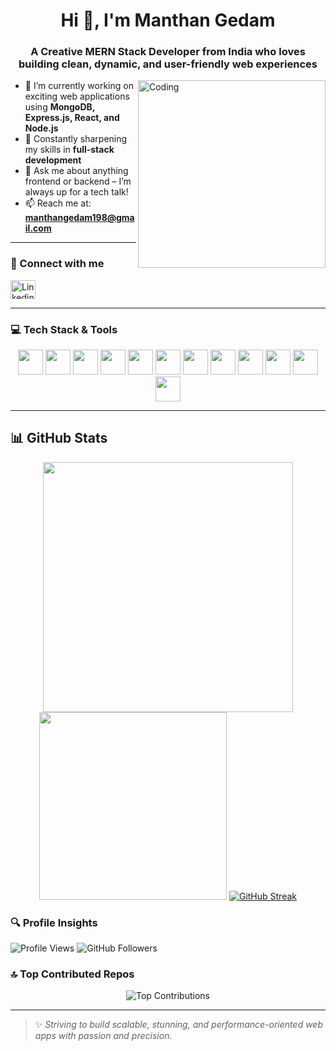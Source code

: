 <h1 align="center">Hi 👋, I'm Manthan Gedam</h1>
<h3 align="center"> A Creative MERN Stack Developer from India who loves building clean, dynamic, and user-friendly web experiences</h3>

<img align="right" alt="Coding" width="300" src="https://media.istockphoto.com/id/2190815012/vector/programmer-with-laptop-man-writes-code-for-program-and-application-freelancer-and-remote.jpg?s=612x612&w=0&k=20&c=fxsZ3w_sJLmZQ0oGxSTKkna6iZP8VIKYL_9-xBQnRwQ=" />

- 🔭 I’m currently working on exciting web applications using **MongoDB, Express.js, React, and Node.js**
- 🌱 Constantly sharpening my skills in **full-stack development**
- 💬 Ask me about anything frontend or backend – I’m always up for a tech talk!
- 📫 Reach me at: **manthangedam198@gmail.com**

---

### 📲 Connect with me

<p align="left">
  <a href="https://www.linkedin.com/in/manthan-gedam-a00939202/" target="_blank">
    <img align="center" src="https://raw.githubusercontent.com/rahuldkjain/github-profile-readme-generator/master/src/images/icons/Social/linked-in-alt.svg" alt="Linkedin" height="30" width="40" />
  </a>
</p>

---

### 💻 Tech Stack & Tools

<div align="center">
  <a href="https://reactjs.org/" target="_blank"><img src="https://skillicons.dev/icons?i=react" height="40" /></a>
  <a href="https://nodejs.org/" target="_blank"><img src="https://skillicons.dev/icons?i=nodejs" height="40" /></a>
  <a href="https://expressjs.com/" target="_blank"><img src="https://skillicons.dev/icons?i=express" height="40" /></a>
  <a href="https://www.mongodb.com/" target="_blank"><img src="https://skillicons.dev/icons?i=mongodb" height="40" /></a>
  <a href="https://www.javascript.com/" target="_blank"><img src="https://skillicons.dev/icons?i=javascript" height="40" /></a>
  <a href="https://www.w3schools.com/html/" target="_blank"><img src="https://skillicons.dev/icons?i=html" height="40" /></a>
  <a href="https://www.w3schools.com/css/" target="_blank"><img src="https://skillicons.dev/icons?i=css" height="40" /></a>
  <a href="https://getbootstrap.com/" target="_blank"><img src="https://skillicons.dev/icons?i=bootstrap" height="40" /></a>
  <a href="https://tailwindcss.com/" target="_blank"><img src="https://skillicons.dev/icons?i=tailwind" height="40" /></a>
  <a href="https://git-scm.com/" target="_blank"><img src="https://skillicons.dev/icons?i=git" height="40" /></a>
  <a href="https://github.com/" target="_blank"><img src="https://skillicons.dev/icons?i=github" height="40" /></a>
  <a href="https://cplusplus.com/" target="_blank"><img src="https://skillicons.dev/icons?i=cpp" height="40" /></a>
</div>

---

## 📊 GitHub Stats
<p align="center">
  <img src="https://github-readme-stats.vercel.app/api?username=manthan3678&show_icons=true&theme=radical" width="400" />
  <img src="https://github-readme-stats.vercel.app/api/top-langs/?username=manthan3678&layout=compact&theme=radical" width="300"/>
  <a href="https://git.io/streak-stats"><img src="https://streak-stats.demolab.com?user=manthan3678&theme=transparent&hide_border=true&card_width=500&card_height=200" alt="GitHub Streak" /></a>
</p>

### 🔍 Profile Insights

<p align="left">
  <img src="https://komarev.com/ghpvc/?username=manthan3678&label=Profile%20views&color=0e75b6&style=flat" alt="Profile Views"/>
  <img src="https://img.shields.io/github/followers/manthan3678?label=Followers&style=flat&color=0e75b6" alt="GitHub Followers"/>
</p>

### 🔝 Top Contributed Repos

<p align="center">
  <img src="https://github-contributor-stats.vercel.app/api?username=manthan3678&limit=5&theme=radical&combine_all_yearly_contributions=true" alt="Top Contributions" />
</p>

---

> ✨ _Striving to build scalable, stunning, and performance-oriented web apps with passion and precision._

